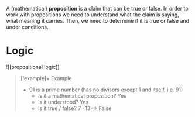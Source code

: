 
A (mathematical) **proposition** is a claim that can be true or false. In order to work with propositions we need to understand what the claim is saying, what meaning it carries. Then, we need to determine if it is true or false and under conditions.

# Logic
![[propositional logic]]

> [!example]+ Example
> - 91 is a prime number (has no divisors except 1 and itself, i.e. 91)
> 	- Is it a mathematical proposition? Yes
> 	- Is it understood? Yes
> 	- Is it true / false? $7 \cdot 13 \implies$ False
